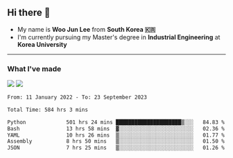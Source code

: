 ## Hi there 👋

- My name is **Woo Jun Lee** from **South Korea 🇰🇷**
- I'm currently pursuing my Master's degree in **Industrial Engineering** at **Korea University**

---

### What I've made

<a href="https://share.streamlit.io/tomtom1103/kuiai_hackathon_2022/main/JL_app.py"><img src="https://img.shields.io/badge/Journey Lee-161B22?style=for-the-badge&logo=streamlit&logoColor=FF4B4B"/></a> <a href="https://jeon-100.github.io/Dangzang/"><img src="https://img.shields.io/badge/당신을 위한 장학금, 당장!-161B22?style=for-the-badge&logo=react&logoColor=#61DAFB"/></a>

<!--START_SECTION:waka-->

```txt
From: 11 January 2022 - To: 23 September 2023

Total Time: 584 hrs 3 mins

Python             501 hrs 24 mins █████████████████████▒░░░   84.83 %
Bash               13 hrs 58 mins  ▓░░░░░░░░░░░░░░░░░░░░░░░░   02.36 %
YAML               10 hrs 26 mins  ▒░░░░░░░░░░░░░░░░░░░░░░░░   01.77 %
Assembly           8 hrs 50 mins   ▒░░░░░░░░░░░░░░░░░░░░░░░░   01.50 %
JSON               7 hrs 25 mins   ▒░░░░░░░░░░░░░░░░░░░░░░░░   01.26 %
```

<!--END_SECTION:waka-->
